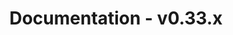 ---
title: Documentation - v0.33.x
layout: docs_version_index.html
path: /docs/v0.33.x
version: v0.33.x

github_url: "https://github.com/fastify/website/blob/master/src/website/layouts/docs_version_index.html"
---